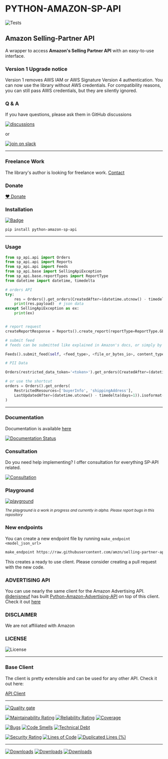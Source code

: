 # PYTHON-AMAZON-SP-API

![Tests](https://codebuild.eu-central-1.amazonaws.com/badges?uuid=eyJlbmNyeXB0ZWREYXRhIjoiUXZBQ29Jd3NaNE45elZGRmdveVZMa0JCank4OGY4dnBMNDA3WGpsZXdpRXRTRHBKK1BvYmtneG00My8yYkdjdXc2S2VOeFBYcGN0VmxmVnhvZVIxZCtNPSIsIml2UGFyYW1ldGVyU3BlYyI6ImlnQUxNNlFZOVNWd0lRRlUiLCJtYXRlcmlhbFNldFNlcmlhbCI6MX0%3D&branch=master)

## Amazon Selling-Partner API

A wrapper to access **Amazon's Selling Partner API** with an easy-to-use interface.


### Version 1 Upgrade notice

Version 1 removes AWS IAM or AWS Signature Version 4 authentication.
You can now use the library without AWS credentials.
For compatibility reasons, you can still pass AWS credentials, but they are silently ignored.

### Q & A

If you have questions, please ask them in GitHub discussions 

[![discussions](https://img.shields.io/badge/github-discussions-brightgreen?style=for-the-badge&logo=github)](https://github.com/saleweaver/python-amazon-sp-api/discussions)

or

[![join on slack](https://img.shields.io/badge/slack-join%20on%20slack-orange?style=for-the-badge&logo=slack)](https://join.slack.com/t/sellingpartnerapi/shared_invite/zt-zovn6tch-810j9dBPQtJsvw7lEXSuaQ)

---
### Freelance Work

The library's author is looking for freelance work. [Contact](mailto:michael@saleweaver.com)


### Donate


[:heart: Donate](https://github.com/sponsors/saleweaver)


### Installation
[![Badge](https://img.shields.io/pypi/v/python-amazon-sp-api?style=for-the-badge)](https://pypi.org/project/python-amazon-sp-api/)
```
pip install python-amazon-sp-api
```

---
### Usage

```python
from sp_api.api import Orders
from sp_api.api import Reports
from sp_api.api import Feeds
from sp_api.base import SellingApiException
from sp_api.base.reportTypes import ReportType
from datetime import datetime, timedelta

# orders API
try:
    res = Orders().get_orders(CreatedAfter=(datetime.utcnow() - timedelta(days=7)).isoformat())
    print(res.payload)  # json data
except SellingApiException as ex:
    print(ex)


# report request     
createReportResponse = Reports().create_report(reportType=ReportType.GET_MERCHANT_LISTINGS_ALL_DATA)

# submit feed
# feeds can be submitted like explained in Amazon's docs, or simply by calling submit_feed

Feeds().submit_feed(self, <feed_type>, <file_or_bytes_io>, content_type='text/tsv', **kwargs)

# PII Data

Orders(restricted_data_token='<token>').get_orders(CreatedAfter=(datetime.utcnow() - timedelta(days=7)).isoformat())

# or use the shortcut
orders = Orders().get_orders(
    RestrictedResources=['buyerInfo', 'shippingAddress'],
    LastUpdatedAfter=(datetime.utcnow() - timedelta(days=1)).isoformat()
)
```

---

### Documentation

Documentation is available [here](https://sp-api-docs.saleweaver.com/?utm_source=github&utm_medium=repo&utm_term=text)

[![Documentation Status](https://img.shields.io/readthedocs/python-amazon-sp-api?style=for-the-badge)](https://sp-api-docs.saleweaver.com/?utm_source=github&utm_medium=repo&utm_term=badge)

### Consultation

Do you need help implementing? I offer consultation for everything SP-API related. 

[![Consultation](https://img.shields.io/badge/consultation-book-blue?style=for-the-badge)](https://calendly.com/michaelprimke/sp-api)


### Playground

[![playground](https://img.shields.io/badge/Playground-alpha-red?style=for-the-badge)](https://sp-api-playground.saleweaver.com/?utm_source=github&utm_medium=repo&utm_term=badge)

<sub>_The playground is a work in progress and currently in alpha. Please report bugs in this repository_</sub>


### New endpoints

You can create a new endpoint file by running `make_endpoint <model_json_url>`

```bash
make_endpoint https://raw.githubusercontent.com/amzn/selling-partner-api-models/main/models/listings-restrictions-api-model/listingsRestrictions_2021-08-01.json
```

This creates a ready to use client. Please consider creating a pull request with the new code.


### ADVERTISING API

You can use nearly the same client for the Amazon Advertising API. [@denisneuf](https://github.com/denisneuf) has built [Python-Amazon-Advertising-API](https://github.com/denisneuf/python-amazon-ad-api) on top of this client.
Check it out [here](https://github.com/denisneuf/python-amazon-ad-api)

### DISCLAIMER

We are not affiliated with Amazon


### LICENSE

![License](https://img.shields.io/github/license/saleweaver/python-amazon-sp-api?style=for-the-badge)

---

### Base Client

The client is pretty extensible and can be used for any other API. Check it out here:

[API Client](https://github.com/saleweaver/rapid_rest_client)

---
[![Quality gate](https://sonarcloud.io/api/project_badges/quality_gate?project=saleweaver_python-amazon-sp-api)](https://sonarcloud.io/summary/new_code?id=saleweaver_python-amazon-sp-api)

[![Maintainability Rating](https://sonarcloud.io/api/project_badges/measure?project=saleweaver_python-amazon-sp-api&metric=sqale_rating)](https://sonarcloud.io/summary/new_code?id=saleweaver_python-amazon-sp-api)
[![Reliability Rating](https://sonarcloud.io/api/project_badges/measure?project=saleweaver_python-amazon-sp-api&metric=reliability_rating)](https://sonarcloud.io/summary/new_code?id=saleweaver_python-amazon-sp-api)
[![Coverage](https://sonarcloud.io/api/project_badges/measure?project=saleweaver_python-amazon-sp-api&metric=coverage)](https://sonarcloud.io/summary/new_code?id=saleweaver_python-amazon-sp-api)


[![Bugs](https://sonarcloud.io/api/project_badges/measure?project=saleweaver_python-amazon-sp-api&metric=bugs)](https://sonarcloud.io/summary/new_code?id=saleweaver_python-amazon-sp-api)
[![Code Smells](https://sonarcloud.io/api/project_badges/measure?project=saleweaver_python-amazon-sp-api&metric=code_smells)](https://sonarcloud.io/summary/new_code?id=saleweaver_python-amazon-sp-api)
[![Technical Debt](https://sonarcloud.io/api/project_badges/measure?project=saleweaver_python-amazon-sp-api&metric=sqale_index)](https://sonarcloud.io/summary/new_code?id=saleweaver_python-amazon-sp-api)

[![Security Rating](https://sonarcloud.io/api/project_badges/measure?project=saleweaver_python-amazon-sp-api&metric=security_rating)](https://sonarcloud.io/summary/new_code?id=saleweaver_python-amazon-sp-api)
[![Lines of Code](https://sonarcloud.io/api/project_badges/measure?project=saleweaver_python-amazon-sp-api&metric=ncloc)](https://sonarcloud.io/summary/new_code?id=saleweaver_python-amazon-sp-api)
[![Duplicated Lines (%)](https://sonarcloud.io/api/project_badges/measure?project=saleweaver_python-amazon-sp-api&metric=duplicated_lines_density)](https://sonarcloud.io/summary/new_code?id=saleweaver_python-amazon-sp-api)

---
[![Downloads](https://static.pepy.tech/badge/python-amazon-sp-api)](https://pepy.tech/project/python-amazon-sp-api)
[![Downloads](https://static.pepy.tech/badge/python-amazon-sp-api/month)](https://pepy.tech/project/python-amazon-sp-api)
[![Downloads](https://static.pepy.tech/badge/python-amazon-sp-api/week)](https://pepy.tech/project/python-amazon-sp-api)
